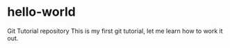 # hello-world
Git Tutorial repository
This is my first git tutorial, let me learn how to work it out.
